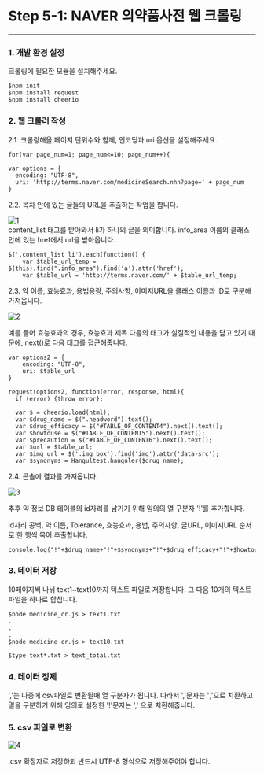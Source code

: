 **Step 5-1: NAVER 의약품사전 웹 크롤링**
===
---
### 1. 개발 환경 설정
크롤링에 필요한 모듈을 설치해주세요.
~~~
$npm init
$npm install request
$npm install cheerio
~~~

### 2. 웹 크롤러 작성

2.1. 크롤링해올 페이지 단위수와 함께, 인코딩과 uri 옵션을 설정해주세요.
~~~
for(var page_num=1; page_num<=10; page_num++){

var options = {
  encoding: "UTF-8",
  uri: 'http://terms.naver.com/medicineSearch.nhn?page=' + page_num
}
~~~

2.2. 목차 안에 있는 글들의 URL을 추출하는 작업을 합니다.

![1](/media/pic2_2.JPEG)<br>
content_list 태그를 받아와서 li가 하나의 글을 의미합니다.
info_area 이름의 클래스안에 있는 href에서 url을 받아옵니다.  
~~~
$('.content_list li').each(function() {
    var $table_url_temp = $(this).find(".info_area").find('a').attr('href');
    var $table_url = 'http://terms.naver.com/' + $table_url_temp;
~~~

2.3. 약 이름, 효능효과, 용법용량, 주의사항, 이미지URL을 클래스 이름과 ID로 구분해 가져옵니다.

![2](/media/pic2_3.JPEG)<br>

예를 들어 효능효과의 경우, 효능효과 제목 다음의 태그가 실질적인 내용을 담고 있기 때문에, next()로 다음 태그를 접근해줍니다.
~~~
var options2 = {
    encoding: "UTF-8",
    uri: $table_url
}

request(options2, function(error, response, html){
  if (error) {throw error};

  var $ = cheerio.load(html);
  var $drug_name = $(".headword").text();
  var $drug_efficacy = $("#TABLE_OF_CONTENT4").next().text();
  var $howtouse = $("#TABLE_OF_CONTENT5").next().text();
  var $precaution = $("#TABLE_OF_CONTENT6").next().text();
  var $url = $table_url;
  var $img_url = $('.img_box').find('img').attr('data-src');
  var $synonyms = Hangultest.hanguler($drug_name);
~~~

2.4. 콘솔에 결과를 가져옵니다.

![3](/media/pic2_4.JPEG)<br>

추후 약 정보 DB 테이블의 id자리를 남기기 위해 임의의 열 구분자 '!'를 추가합니다.

id자리 공백, 약 이름, Tolerance, 효능효과, 용법, 주의사항, 글URL, 이미지URL 순서로 한 행씩 묶어 추출합니다.



~~~
console.log("!"+$drug_name+"!"+$synonyms+"!"+$drug_efficacy+"!"+$howtouse+"!"+$precaution+"!"+$url+"!"+$img_url);
~~~

### 3. 데이터 저장
10페이지씩 나눠 text1~text10까지 텍스트 파일로 저장합니다.
그 다음 10개의 텍스트파일을 하나로 합칩니다.
~~~
$node medicine_cr.js > text1.txt
.
.
.
$node medicine_cr.js > text10.txt

$type text*.txt > text_total.txt
~~~

### 4. 데이터 정제
','는 나중에 csv파일로 변환될때 열 구분자가 됩니다.
따라서 ','문자는 '¸'으로 치환하고
열을 구분하기 위해 임의로 설정한 '!'문자는 ',' 으로 치환해줍니다.

### 5. csv 파일로 변환
![4](/media/pic5.JPEG)<br>

.csv 확장자로 저장하되 반드시 UTF-8 형식으로 저장해주어야 합니다.
